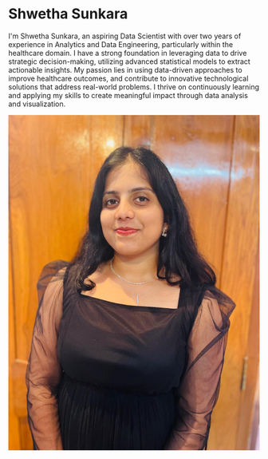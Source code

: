 # Shwetha Sunkara

I'm Shwetha Sunkara, an aspiring Data Scientist with over two years of experience in Analytics and Data Engineering, particularly within the healthcare domain. I have a strong foundation in leveraging data to drive strategic decision-making, utilizing advanced statistical models to extract actionable insights. My passion lies in using data-driven approaches to improve healthcare outcomes, and contribute to innovative technological solutions that address real-world problems. I thrive on continuously learning and applying my skills to create meaningful impact through data analysis and visualization.

![Alt text](shwethasunkara-image.jpg)


